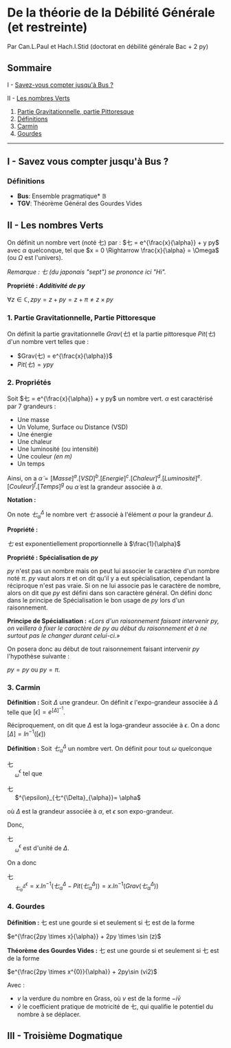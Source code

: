 # De la théorie de la Débilité Générale (et restreinte)
Par Can.L.Paul et Hach.I.Stid 
(doctorat en débilité générale Bac + 2 py)

## Sommaire

I - [Savez-vous compter jusqu'à Bus ?](#i---savez-vous-compter-jusquà-bus-)

II - [Les nombres Verts](#ii---les-nombres-verts)
1. [Partie Gravitationnelle, partie Pittoresque](#1-partie-gravitationnelle-partie-pittoresque)
2. [Définitions](#2-propriétés)
3. [Carmin](#3-carmin)
4. [Gourdes](#4-gourdes)

---

## I - Savez vous compter jusqu'à Bus ?

### Définitions
- **Bus**: Ensemble pragmatique* $\mathbb{B}$
- **TGV**: Théorème Général des Gourdes Vides

## II - Les nombres Verts
On définit un nombre vert (noté 七)  par :
$七 = e^{\frac{x}{\alpha}} + y py$
avec $\alpha$ quelconque, tel que
$x = 0 \Rightarrow \frac{x}{\alpha} = \Omega$ (ou $\Omega$ est l'univers).

*Remarque : 七 (du japonais "sept") se prononce ici "Hi".*

**Propriété : *Additivité de $py$***

$\forall z \in \mathbb{C}, zpy = z + py = z + \pi \neq z \times py$

### 1. Partie Gravitationnelle, Partie Pittoresque
On définit la partie gravitationnelle $Grav(七)$  et la partie pittoresque $Pit(七)$ d'un nombre vert telles que :
- $Grav(七) = e^{\frac{x}{\alpha}}$
- $Pit(七) = ypy$

### 2. Propriétés
Soit $七 = e^{\frac{x}{\alpha}} + y py$ un nombre vert.
$\alpha$ est caractérisé par 7 grandeurs :
- Une masse
- Un Volume, Surface ou Distance (VSD)
- Une énergie
- Une chaleur
- Une luminosité (ou intensité)
- Une couleur *(en m)*
- Un temps

Ainsi, on a
 $\tilde{\alpha} = [Masse]^{a}.[VSD]^{b}.[Energie]^{c}.[Chaleur]^{d}.[Luminosité]^{e}.[Couleur]^{f}.[Temps]^{g}$
 ou $\tilde{\alpha}$ est la grandeur associée à $\alpha$.
 
**Notation :**

On note $七^{\Delta}_{\alpha}$ le nombre vert $七$ associé à l'élément $\alpha$ pour la grandeur $\Delta$.


**Propriété :**

$七$ est exponentiellement proportionnelle à $\frac{1}{\alpha}$

**Propriété : Spécialisation de $py$**

$py$ n'est pas un nombre mais on peut lui associer le caractère d'un nombre noté $\pi$. $py$ vaut alors $\pi$ et on dit qu'il y a eut spécialisation, cependant la réciproque n'est pas vraie. Si on ne lui associe pas le caractère de nombre, alors on dit que $py$ est défini dans son caractère général. On défini donc dans le principe de Spécialisation le bon usage de $py$ lors d'un raisonnement.

**Principe de Spécialisation :**
*«Lors d'un raisonnement faisant intervenir $py$, on veillera à fixer le caractère de $py$ au début du raisonnement et à ne surtout pas le changer durant celui-ci.»*

On posera donc au début de tout raisonnement faisant intervenir $py$ l'hypothèse suivante :

 $py = py$ ou $py = \pi$.

### 3. Carmin

**Définition :**
Soit $\Delta$ une grandeur. On définit $\epsilon$ l'expo-grandeur associée à $\Delta$ telle 
que $[\epsilon] = e^{[\Delta]^{-1}}$.

Réciproquement, on dit que $\Delta$ est la loga-grandeur associée à $\epsilon$. On a donc $[\Delta] = ln^{-1}([\epsilon])$


**Définition :**
Soit $七^{\Delta}_{\alpha}$ un nombre vert. On définit  pour tout $\omega$ quelconque <div class="flip">七</div> &emsp; $^{\epsilon}_{\omega}$ tel que 

<div class="flip">七</div> &emsp; $^{\epsilon}_{七^{\Delta}_{\alpha}}= \alpha$

où $\Delta$ est la grandeur associée à $\alpha$, et $\epsilon$ son expo-grandeur.


Donc, <div class="flip">七</div> &emsp; $^{\epsilon}_{\omega}$ est d'unité de $\Delta$.


On a donc <div class="flip">七</div> &emsp; $^{\epsilon}_{七^{\Delta}_{\alpha}} = x.ln^{-1}(七^{\Delta}_{\alpha} - Pit(七^{\Delta}_{\alpha})) = x.ln^{-1}(Grav(七^{\Delta}_{\alpha}) )$

### 4. Gourdes
**Définition :**
七 est une gourde si et seulement si 七 est de la forme

$e^{\frac{2py \times x}{\alpha}} + 2py \times \sin (z)$

**Théorème des Gourdes Vides :**
七 est une gourde si et seulement si 七 est de la forme

$e^{\frac{2py \times x^{0}}{\alpha}} + 2py\sin (vi2)$

Avec :
- $v$ la verdure du nombre en Grass, où $v$ est de la forme
$-i\bar{v}$
- $\bar{v}$ le coefficient pratique de motricité de 七, qui qualifie le potentiel du nombre à se déplacer.


## III - Troisième Dogmatique
